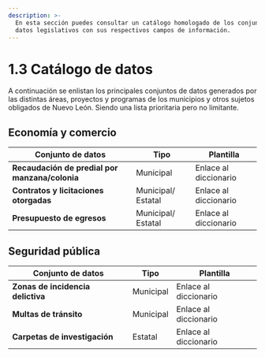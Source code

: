 ```yaml
---
description: >-
  En esta sección puedes consultar un catálogo homologado de los conjuntos de
  datos legislativos con sus respectivos campos de información.
---
```


# 1.3 Catálogo de datos

A continuación se enlistan los principales conjuntos de datos generados por las distintas áreas, proyectos y programas de los municipios y otros sujetos obligados de Nuevo León. Siendo una lista prioritaria pero no limitante.

## Economía y comercio

| Conjunto de datos                              | Tipo               | Plantilla             |
| ---------------------------------------------- | ------------------ | --------------------- |
| **Recaudación de predial por manzana/colonia** | Municipal          | Enlace al diccionario |
| **Contratos y licitaciones otorgadas**         | Municipal/ Estatal | Enlace al diccionario |
| **Presupuesto de egresos**                     | Municipal/ Estatal | Enlace al diccionario |

## Seguridad pública

| Conjunto de datos                 | Tipo      | Plantilla             |
| --------------------------------- | --------- | --------------------- |
| **Zonas de incidencia delictiva** | Municipal | Enlace al diccionario |
| **Multas de tránsito**            | Municipal | Enlace al diccionario |
| **Carpetas de investigación**     | Estatal   | Enlace al diccionario |
